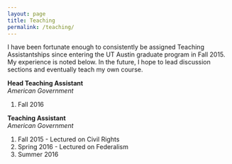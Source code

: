 ```yaml
---
layout: page
title: Teaching
permalink: /teaching/
---
```

I have been fortunate enough to consistently be assigned Teaching Assistantships since entering the UT Austin graduate program in Fall 2015. My experience is noted below. In the future, I hope to lead discussion sections and eventually teach my own course.

**Head Teaching Assistant** <br>
*American Government*<br>
1. Fall 2016 <br>

**Teaching Assistant** <br>
*American Government*<br>
1. Fall 2015 - Lectured on Civil Rights <br>
2. Spring 2016 - Lectured on Federalism <br>
3. Summer 2016 <br>
